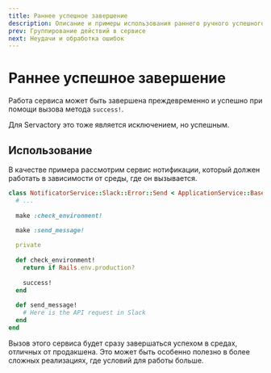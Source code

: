 ```yaml
---
title: Раннее успешное завершение
description: Описание и примеры использования раннего ручного успешного завершения работы сервиса
prev: Группирование действий в сервисе
next: Неудачи и обработка ошибок
---
```


# Раннее успешное завершение

Работа сервиса может быть завершена преждевременно и успешно при помощи вызова метода `success!`.

Для Servactory это тоже является исключением, но успешным.

## Использование

В качестве примера рассмотрим сервис нотификации, который должен работать в зависимости от среды, где он вызывается.

```ruby
class NotificatorService::Slack::Error::Send < ApplicationService::Base
  # ...
  
  make :check_environment!

  make :send_message!
  
  private
  
  def check_environment!
    return if Rails.env.production?
    
    success!
  end
  
  def send_message!
    # Here is the API request in Slack
  end
end
```

Вызов этого сервиса будет сразу завершаться успехом в средах, отличных от продакшена.
Это может быть особенно полезно в более сложных реализациях, где условий для работы больше.
